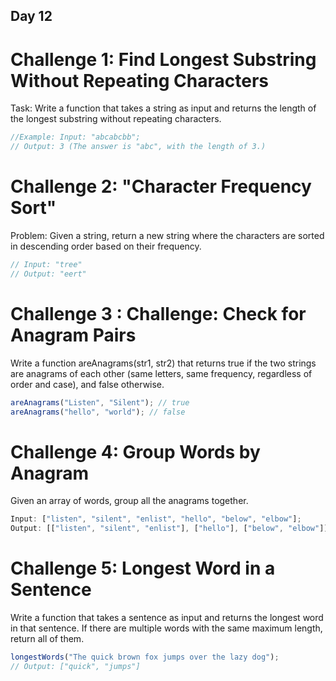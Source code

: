 ## Day 12

# Challenge 1: Find Longest Substring Without Repeating Characters

Task: Write a function that takes a string as input and returns the length of the longest substring without repeating characters.

```js
//Example: Input: "abcabcbb";
// Output: 3 (The answer is "abc", with the length of 3.)
```

# Challenge 2: "Character Frequency Sort"

Problem:
Given a string, return a new string where the characters are sorted in descending order based on their frequency.

```js
// Input: "tree"
// Output: "eert"
```

# Challenge 3 : Challenge: Check for Anagram Pairs

Write a function areAnagrams(str1, str2) that returns true if the two strings are anagrams of each other (same letters, same frequency, regardless of order and case), and false otherwise.

```js
areAnagrams("Listen", "Silent"); // true
areAnagrams("hello", "world"); // false
```

# Challenge 4: Group Words by Anagram

Given an array of words, group all the anagrams together.

```js
Input: ["listen", "silent", "enlist", "hello", "below", "elbow"];
Output: [["listen", "silent", "enlist"], ["hello"], ["below", "elbow"]];
```

# Challenge 5: Longest Word in a Sentence

Write a function that takes a sentence as input and returns the longest word in that sentence. If there are multiple words with the same maximum length, return all of them.

```js
longestWords("The quick brown fox jumps over the lazy dog");
// Output: ["quick", "jumps"]
```

